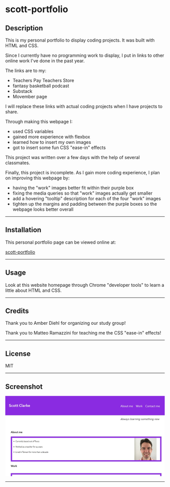 # scott-portfolio

## Description

This is my personal portfolio to display coding projects. It was built with HTML and CSS.

Since I currently have no programming work to display, I put in links to other online work I've done in the past year.

The links are to my:

- Teachers Pay Teachers Store
- fantasy basketball podcast
- Substack
- Movember page

I will replace these links with actual coding projects when I have projects to share.

Through making this webpage I:

- used CSS variables
- gained more experience with flexbox
- learned how to insert my own images
- got to insert some fun CSS "ease-in" effects

This project was written over a few days with the help of several classmates.

Finally, this project is incomplete. As I gain more coding experience, I plan on improving this webpage by:

- having the "work" images better fit within their purple box
- fixing the media queries so that "work" images actually get smaller
- add a hovering "tooltip" description for each of the four "work" images
- tighten up the margins and padding between the purple boxes so the webpage looks better overall

---

## Installation

This personal portfolio page can be viewed online at:

[scott-portfolio](https://scott-j-clarke.github.io/scott-portfolio/)

---

## Usage

Look at this website homepage through Chrome "developer tools" to learn a little about HTML and CSS. 

---

## Credits

Thank you to Amber Diehl for organizing our study group!

Thank you to Matteo Ramazzini for teaching me the CSS "ease-in" effects!

---

## License

MIT

---

## Screenshot

![Alt text](image.png)

---